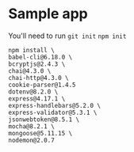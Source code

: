 # Sample app

You'll need to run 
`git init`
`npm init`
```
npm install \
babel-cli@6.18.0 \
bcryptjs@2.4.3 \
chai@4.3.0 \
chai-http@4.3.0 \
cookie-parser@1.4.5 
dotenv@8.2.0 \
express@4.17.1 \
express-handlebars@5.2.0 \
express-validator@5.3.1 \
jsonwebtoken@8.5.1 \
mocha@8.2.1 \
mongoose@5.11.15 \
nodemon@2.0.7
```